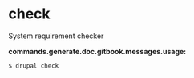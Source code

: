 # check
System requirement checker

**commands.generate.doc.gitbook.messages.usage:**
```
$ drupal check
```

